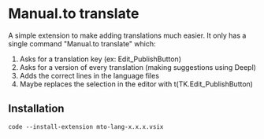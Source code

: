 # Manual.to translate

A simple extension to make adding translations much easier.
It only has a single command "Manual.to translate" which:

1. Asks for a translation key (ex: Edit_PublishButton)
2. Asks for a version of every translation (making suggestions using Deepl)
3. Adds the correct lines in the language files
4. Maybe replaces the selection in the editor with t(TK.Edit_PublishButton)

## Installation

```
code --install-extension mto-lang-x.x.x.vsix
```
